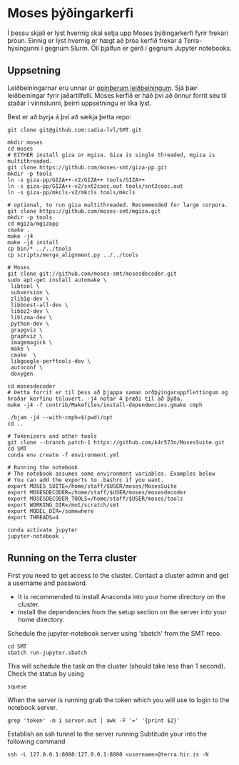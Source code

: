 # Moses þýðingarkerfi
Í þessu skjali er lýst hvernig skal setja upp Moses þýðingarkerfi fyrir frekari þróun.
Einnig er lýst hvernig er hægt að þróa kerfið frekar á Terra-hýsingunni í gegnum Slurm.
Öll þjálfun er gerð í gegnum Jupyter notebooks.

## Uppsetning
Leiðbeiningarnar eru unnar úr [opinberum leiðbeiningum](http://www.statmt.org/moses/?n=Development.GetStarted). Sjá þær leiðbeiningar fyrir jaðartilfelli.
Moses kerfið er háð því að önnur forrit séu til staðar í vinnslunni, þeirri uppsetningu er líka lýst.

Best er að byrja á því að sækja þetta repo:

    git clone git@github.com:cadia-lvl/SMT.git 

    mkdir moses
    cd moses
    # EITHER install giza or mgiza. Giza is single threaded, mgiza is multithreaded.
    git clone https://github.com/moses-smt/giza-pp.git
    mkdir -p tools
    ln -s giza-pp/GIZA++-v2/GIZA++ tools/GIZA++
    ln -s giza-pp/GIZA++-v2/snt2cooc.out tools/snt2cooc.out
    ln -s giza-pp/mkcls-v2/mkcls tools/mkcls

    # optional, to run giza multithreaded. Recommended for large corpora.    
    git clone https://github.com/moses-smt/mgiza.git
    mkdir -p tools
    cd mgiza/mgizapp
    cmake .
    make -j4
    make -j4 install
    cp bin/* ../../tools
    cp scripts/merge_alignment.py ../../tools

    # Moses
    git clone git://github.com/moses-smt/mosesdecoder.git
    sudo apt-get install automake \
     libtool \ 
     subversion \ 
     zlib1g-dev \ 
     libboost-all-dev \ 
     libbz2-dev \ 
     liblzma-dev \ 
     python-dev \ 
     grapgviz \ 
     graphviz \ 
     imagemagick \ 
     make \ 
     cmake  \ 
     libgoogle-perftools-dev \
     autoconf \ 
     doxygen

    cd mosesdecoder
    # Þetta forrit er til þess að þjappa saman orðþýingaruppflettingum og hraðar kerfinu töluvert. -j4 notar 4 þræði til að þýða.
    make -j4 -f contrib/Makefiles/install-dependencies.gmake cmph

    ./bjam -j4 --with-cmph=$(pwd)/opt
    cd ..
    
    # Tokenizers and other tools
    git clone --branch patch-1 https://github.com/k4r573n/MosesSuite.git
    cd SMT
    conda env create -f environment.yml 

    # Running the notebook
    # The notebook assumes some environment variables. Examples below
    # You can add the exports to .bashrc if you want.
    export MOSES_SUITE=/home/staff/$USER/moses/MosesSuite
    export MOSESDECODER=/home/staff/$USER/moses/mosesdecoder
    export MOSESDECODER_TOOLS=/home/staff/$USER/moses/tools
    export WORKING_DIR=/mnt/scratch/smt
    export MODEL_DIR=/somewhere
    export THREADS=4

    conda activate jupyter
    jupyter-notebook .

## Running on the Terra cluster
First you need to get access to the cluster. Contact a cluster admin and get a username and password.

- It is recommended to install Anaconda into your home directory on the cluster.
- Install the dependencies from the setup section on the server into your home directory.
    
Schedule the jupyter-notebook server using 'sbatch' from the SMT repo.

    cd SMT
    sbatch run-jupyter.sbatch

This will schedule the task on the cluster (should take less than 1 second). Check the status by using

    squeue

When the server is running grab the token which you will use to login to the notebook server. 

    grep 'token' -m 1 server.out | awk -F '=' '{print $2}' 

Establish an ssh tunnel to the server running
Subtitude your <username> into the following command

    ssh -L 127.0.0.1:8080:127.0.0.1:8080 <username>@terra.hir.is -N
    

